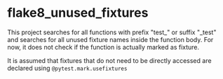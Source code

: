 # flake8_unused_fixtures
This project searches for all functions 
with prefix "test_" or suffix "_test" 
and searches for all unused fixture names inside the function body.
For now, it does not check if the function is actually marked as fixture.

It is assumed that fixtures that do not need to be directly accessed are
declared using `@pytest.mark.usefixtures`